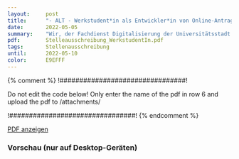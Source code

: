 ```yaml
---
layout:     post
title:      "- ALT - Werkstudent*in als Entwickler*in von Online-Antragsassistenten und Back-End Workflows"
date:       2022-05-05
summary:    "Wir, der Fachdienst Digitalisierung der Universitätsstadt Marburg, suchen Dich zum nächstmöglichen Zeitpunkt als Entwickler*in von Online-Antragsassistenten und Back-End Workflows in eine Low-Code Plattform. Gemeinsam mit unserem Team „Onlinedienste“ arbeitest Du daran, dass die Stadt Marburg für Bürgerinnen, Bürger und Unternehmen zukünftig noch besser online zu erreichen ist und Antragstellung und Bearbeitung digital abgewickelt wird."
pdf:        Stelleausschreibung_WerkstudentIn.pdf
tags:       Stellenausschreibung
until:		2022-05-10
color:      E9EFFF
---
```


{% comment %}
!################################!

Do not edit the code below! Only enter the name of the pdf in row 6 and upload the pdf to /attachments/

!################################!
{% endcomment %}

<a class="btn btn-primary" href="{{ site.url }}/attachments/{{page.pdf}}">PDF anzeigen</a>

<h3>Vorschau (nur auf Desktop-Geräten)</h3>
<div class="d-none d-sm-block">
    <object data="{{ site.url }}/attachments/{{page.pdf}}" width="100%" height="1010" type='application/pdf'>
    </object>
</div>
